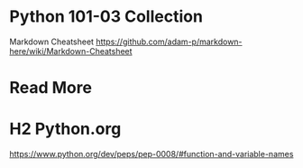 # Python 101-03 Collection


Markdown Cheatsheet
https://github.com/adam-p/markdown-here/wiki/Markdown-Cheatsheet

# Read More

# H2 Python.org
https://www.python.org/dev/peps/pep-0008/#function-and-variable-names


